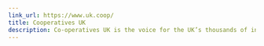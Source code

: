 ```yaml
---
link_url: https://www.uk.coop/
title: Cooperatives UK
description: Co‑operatives UK is the voice for the UK’s thousands of independent co‑ops.
---
```

